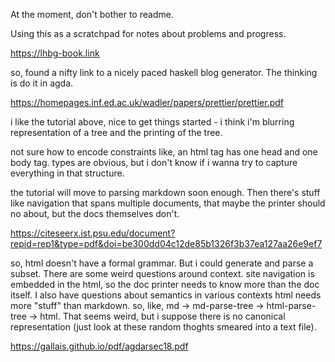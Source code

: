 At the moment, don't bother to readme.

Using this as a scratchpad for notes about problems and progress.

https://lhbg-book.link

so, found a nifty link to a nicely paced haskell blog generator. The thinking is do it in agda. 

https://homepages.inf.ed.ac.uk/wadler/papers/prettier/prettier.pdf

i like the tutorial above, nice to get things started - i think i'm blurring representation of a tree and the printing of the tree.

not sure how to encode constraints like, an html tag has one head and one body tag. types are obvious, but i don't know if i wanna try to capture everything in that structure.

the tutorial will move to parsing markdown soon enough. Then there's stuff like navigation that spans multiple documents, that maybe the printer should no about, but the docs themselves don't.

https://citeseerx.ist.psu.edu/document?repid=rep1&type=pdf&doi=be300dd04c12de85b1326f3b37ea127aa26e9ef7

so, html doesn't have a formal grammar. But i could generate and parse a subset. There are some weird questions around context. site navigation is embedded in the html, so the doc printer needs to know more than the doc itself. I also have questions about semantics in various contexts html needs more "stuff" than markdown. so, like, md -> md-parse-tree -> html-parse-tree -> html. That seems weird, but i suppose there is no canonical representation (just look at these random thoghts smeared into a text file).

https://gallais.github.io/pdf/agdarsec18.pdf

